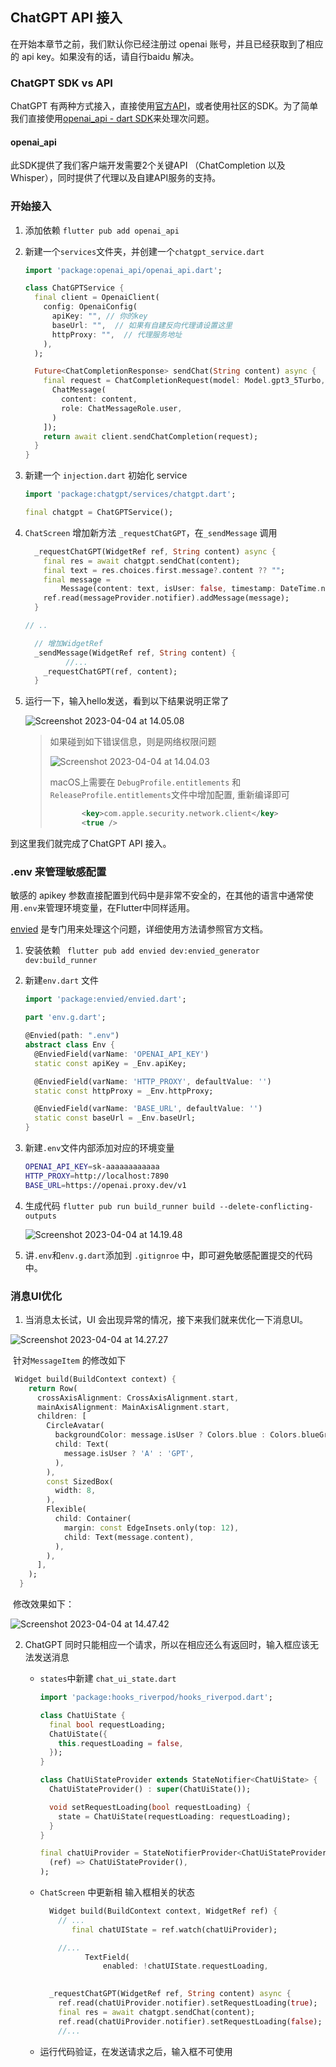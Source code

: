 ## ChatGPT API 接入

在开始本章节之前，我们默认你已经注册过 openai 账号，并且已经获取到了相应的 api key。如果没有的话，请自行baidu 解决。

### ChatGPT SDK vs API

ChatGPT 有两种方式接入，直接使用[官方API](https://platform.openai.com/docs/api-reference)，或者使用社区的SDK。为了简单我们直接使用[openai_api - dart SDK](https://pub.dev/packages/openai_api)来处理次问题。

#### openai_api

此SDK提供了我们客户端开发需要2个关键API （ChatCompletion 以及 Whisper），同时提供了代理以及自建API服务的支持。

### 开始接入

1. 添加依赖 `flutter pub add openai_api`

2. 新建一个`services`文件夹，并创建一个`chatgpt_service.dart`

   ```dart
   import 'package:openai_api/openai_api.dart';
   
   class ChatGPTService {
     final client = OpenaiClient(
       config: OpenaiConfig(
         apiKey: "", // 你的key
         baseUrl: "",  // 如果有自建反向代理请设置这里
         httpProxy: "",  // 代理服务地址
       ),
     );
   
     Future<ChatCompletionResponse> sendChat(String content) async {
       final request = ChatCompletionRequest(model: Model.gpt3_5Turbo, messages: [
         ChatMessage(
           content: content,
           role: ChatMessageRole.user,
         )
       ]);
       return await client.sendChatCompletion(request);
     }
   }
   
   ```

   

3. 新建一个 `injection.dart` 初始化 service

   ```dart
   import 'package:chatgpt/services/chatgpt.dart';
   
   final chatgpt = ChatGPTService();
   
   ```

   

4. `ChatScreen` 增加新方法 `_requestChatGPT`，在`_sendMessage` 调用

   ```dart
     _requestChatGPT(WidgetRef ref, String content) async {
       final res = await chatgpt.sendChat(content);
       final text = res.choices.first.message?.content ?? "";
       final message =
           Message(content: text, isUser: false, timestamp: DateTime.now());
       ref.read(messageProvider.notifier).addMessage(message);
     }
   
   // ..
   
     // 增加WidgetRef
     _sendMessage(WidgetRef ref, String content) {
   			//...
       _requestChatGPT(ref, content);
     }
   
   
   ```

   

5. 运行一下，输入hello发送，看到以下结果说明正常了

   ![Screenshot 2023-04-04 at 14.05.08](assets/Screenshot2023-04-04at14.05.08.png)

   > 如果碰到如下错误信息，则是网络权限问题
   >
   > ![Screenshot 2023-04-04 at 14.04.03](assets/Screenshot2023-04-04at14.04.03.png)
   >
   > 
   >
   > macOS上需要在 `DebugProfile.entitlements` 和 `ReleaseProfile.entitlements`文件中增加配置, 重新编译即可
   >
   > ```xml
   > 		<key>com.apple.security.network.client</key>
   > 		<true />
   > ```

到这里我们就完成了ChatGPT API 接入。

### .env 来管理敏感配置

敏感的 apikey 参数直接配置到代码中是非常不安全的，在其他的语言中通常使用`.env`来管理环境变量，在Flutter中同样适用。

[envied](https://pub.dev/packages/envied) 是专门用来处理这个问题，详细使用方法请参照官方文档。

1. 安装依赖  ` flutter pub add envied dev:envied_generator dev:build_runner`

2. 新建`env.dart` 文件

   ```dart
   import 'package:envied/envied.dart';
   
   part 'env.g.dart';
   
   @Envied(path: ".env")
   abstract class Env {
     @EnviedField(varName: 'OPENAI_API_KEY')
     static const apiKey = _Env.apiKey;
   
     @EnviedField(varName: 'HTTP_PROXY', defaultValue: '')
     static const httpProxy = _Env.httpProxy;
   
     @EnviedField(varName: 'BASE_URL', defaultValue: '')
     static const baseUrl = _Env.baseUrl;
   }
   
   ```

   

3. 新建`.env`文件内部添加对应的环境变量

   ```bash
   OPENAI_API_KEY=sk-aaaaaaaaaaaa
   HTTP_PROXY=http://localhost:7890
   BASE_URL=https://openai.proxy.dev/v1
   ```

   

4. 生成代码 `flutter pub run build_runner build --delete-conflicting-outputs`

   ![Screenshot 2023-04-04 at 14.19.48](assets/Screenshot2023-04-04at14.19.48.png)

5. 讲`.env`和`env.g.dart`添加到 `.gitignroe`  中，即可避免敏感配置提交的代码中。

### 消息UI优化

1. 当消息太长试，UI 会出现异常的情况，接下来我们就来优化一下消息UI。

![Screenshot 2023-04-04 at 14.27.27](assets/Screenshot2023-04-04at14.27.27.png)

​	针对`MessageItem` 的修改如下

   ```dart
    Widget build(BuildContext context) {
       return Row(
         crossAxisAlignment: CrossAxisAlignment.start,
         mainAxisAlignment: MainAxisAlignment.start,
         children: [
           CircleAvatar(
             backgroundColor: message.isUser ? Colors.blue : Colors.blueGrey,
             child: Text(
               message.isUser ? 'A' : 'GPT',
             ),
           ),
           const SizedBox(
             width: 8,
           ),
           Flexible(
             child: Container(
               margin: const EdgeInsets.only(top: 12),
               child: Text(message.content),
             ),
           ),
         ],
       );
     }
   ```

​	修改效果如下：

![Screenshot 2023-04-04 at 14.47.42](assets/Screenshot2023-04-04at14.47.42.png)

2. ChatGPT 同时只能相应一个请求，所以在相应还么有返回时，输入框应该无法发送消息

   - `states`中新建 `chat_ui_state.dart`

     ```dart
     import 'package:hooks_riverpod/hooks_riverpod.dart';
     
     class ChatUiState {
       final bool requestLoading;
       ChatUiState({
         this.requestLoading = false,
       });
     }
     
     class ChatUiStateProvider extends StateNotifier<ChatUiState> {
       ChatUiStateProvider() : super(ChatUiState());
     
       void setRequestLoading(bool requestLoading) {
         state = ChatUiState(requestLoading: requestLoading);
       }
     }
     
     final chatUiProvider = StateNotifierProvider<ChatUiStateProvider, ChatUiState>(
       (ref) => ChatUiStateProvider(),
     );
     
     ```

     

   - `ChatScreen` 中更新相 输入框相关的状态

     ```dart
       Widget build(BuildContext context, WidgetRef ref) {
         // ...
     		final chatUIState = ref.watch(chatUiProvider);
     
         //...
               TextField(
                   enabled: !chatUIState.requestLoading,
                 
     ```

     ```dart
       _requestChatGPT(WidgetRef ref, String content) async {
         ref.read(chatUiProvider.notifier).setRequestLoading(true);
         final res = await chatgpt.sendChat(content);
         ref.read(chatUiProvider.notifier).setRequestLoading(false);
         //...
     ```

   - 运行代码验证，在发送请求之后，输入框不可使用